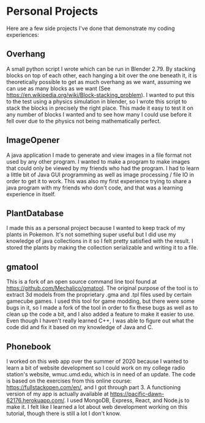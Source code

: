 # Personal Projects

Here are a few side projects I've done that demonstrate my coding experiences:

## Overhang
A small python script I wrote which can be run in Blender 2.79. By stacking blocks on top of each other, each hanging a bit over the one beneath it, it is theoretically possible to get as much overhang as we want, assuming we can use as many blocks as we want (See https://en.wikipedia.org/wiki/Block-stacking_problem). I wanted to put this to the test using a physics simulation in blender, so I wrote this script to stack the blocks in precisely the right place. This made it easy to test it on any number of blocks I wanted and to see how many I could use before it fell over due to the physics not being mathematically perfect.

## ImageOpener
A java application I made to generate and view images in a file format not used by any other program. I wanted to make a program to make images that could only be viewed by my friends who had the program. I had to learn a little bit of Java GUI programming as well as image processing / file IO in order to get it to work. This was also my first experience trying to share a java program with my friends who don't code, and that was a learning experience in itself.

## PlantDatabase
I made this as a personal project because I wanted to keep track of my plants in Pokemon. It's not something super useful but I did use my knowledge of java collections in it so I felt pretty satisfied with the result. I stored the plants by making the collection serializable and writing it to a file.

## gmatool
This is a fork of an open source command line tool found at https://github.com/Mechalico/gmatool. The original purpose of the tool is to extract 3d models from the proprietary .gma and .tpl files used by certain gamecube games. I used this tool for game modding, but there were some bugs in it, so I made a fork of the tool in order to fix these bugs as well as to clean up the code a bit, and I also added a feature to make it easier to use. Even though I haven't really learned C++, I was able to figure out what the code did and fix it based on my knowledge of Java and C.

## Phonebook
I worked on this web app over the summer of 2020 because I wanted to learn a bit of website development so I could work on my college radio station's website, wmuc.umd.edu, which is in need of an update. The code is based on the exercises from this online course: https://fullstackopen.com/en/, and I got through part 3. A functioning version of my app is actually available at https://pacific-dawn-62176.herokuapp.com/. I used MongoDB, Express, React, and Node.js to make it. I felt like I learned a lot about web development working on this tutorial, though there is still a lot I don't know.
